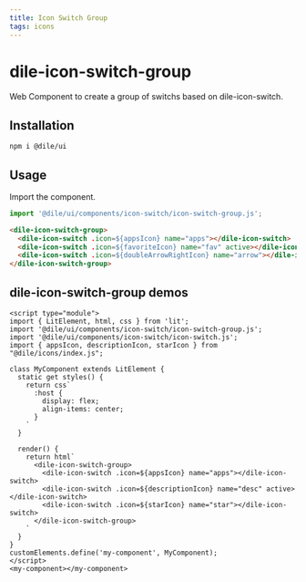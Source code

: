 ```yaml
---
title: Icon Switch Group
tags: icons
---
```


# dile-icon-switch-group

Web Component to create a group of switchs based on dile-icon-switch.

## Installation

```bash
npm i @dile/ui
```

## Usage

Import the component.

```javascript
import '@dile/ui/components/icon-switch/icon-switch-group.js';
```

```html
<dile-icon-switch-group>
  <dile-icon-switch .icon=${appsIcon} name="apps"></dile-icon-switch>
  <dile-icon-switch .icon=${favoriteIcon} name="fav" active></dile-icon-switch>
  <dile-icon-switch .icon=${doubleArrowRightIcon} name="arrow"></dile-icon-switch>
</dile-icon-switch-group>
```

## dile-icon-switch-group demos


```html:preview
<script type="module">
import { LitElement, html, css } from 'lit';
import '@dile/ui/components/icon-switch/icon-switch-group.js';
import '@dile/ui/components/icon-switch/icon-switch.js';
import { appsIcon, descriptionIcon, starIcon } from "@dile/icons/index.js";

class MyComponent extends LitElement {
  static get styles() {
    return css`
      :host {
        display: flex;
        align-items: center;
      }
    `
  }

  render() {
    return html`
      <dile-icon-switch-group>
        <dile-icon-switch .icon=${appsIcon} name="apps"></dile-icon-switch>
        <dile-icon-switch .icon=${descriptionIcon} name="desc" active></dile-icon-switch>
        <dile-icon-switch .icon=${starIcon} name="star"></dile-icon-switch>
      </dile-icon-switch-group>
    `
  }
}
customElements.define('my-component', MyComponent);
</script>
<my-component></my-component>
```


